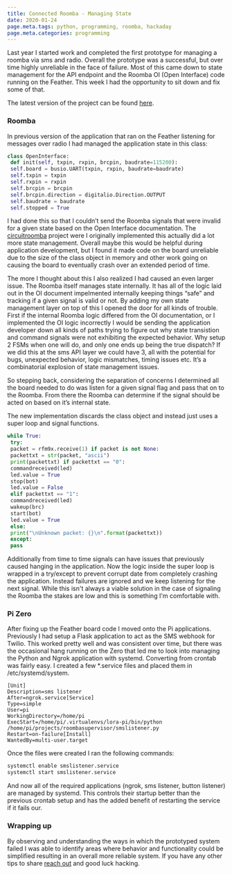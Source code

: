 ```yaml
---
title: Connected Roomba - Managing State
date: 2020-01-24
page.meta.tags: python, programming, roomba, hackaday
page.meta.categories: programming
---
```


Last year I started work and completed the first prototype for managing a roomba via sms and radio. Overall the
prototype was a successful, but over time highly unreliable in the face of failure. Most of this came down to state
management for the API endpoint and the Roomba OI (Open Interface) code running on the Feather. This week I had the
opportunity to sit down and fix some of that.

The latest version of the project can be found [here](https://github.com/n0mn0m/bot_commander).

### Roomba

In previous version of the application that ran on the Feather listening for messages over radio I had managed the
application state in this class:

```python
class OpenInterface:
 def init(self, txpin, rxpin, brcpin, baudrate=115200):
 self.board = busio.UART(txpin, rxpin, baudrate=baudrate)
 self.txpin = txpin
 self.rxpin = rxpin
 self.brcpin = brcpin
 self.brcpin.direction = digitalio.Direction.OUTPUT
 self.baudrate = baudrate
 self.stopped = True
```

I had done this so that I couldn’t send the Roomba signals that were invalid for a given state based on the Open
Interface documentation. The [circuitroomba](https://github.com/n0mn0m/circuitroomba) project were I originally
implemented this actually did a lot more state management. Overall maybe this would be helpful during application
development, but I found it made code on the board unreliable due to the size of the class object in memory and other
work going on causing the board to eventually crash over an extended period of time.

The more I thought about this I also realized I had caused an even larger issue. The Roomba itself manages state
internally. It has all of the logic laid out in the OI document impelmented internally keeping things “safe” and
tracking if a given signal is valid or not. By adding my own state management layer on top of this I opened the door for
all kinds of trouble. First if the internal Roomba logic differed from the OI documentation, or I implemented the OI
logic incorrectly I would be sending the application developer down all kinds of paths trying to figure out why state
transistion and command signals were not exhibiting the expected behavior. Why setup 2 FSMs when one will do, and only
one ends up being the true dispatch? If we did this at the sms API layer we could have 3, all with the potential for
bugs, unexpected behavior, logic mismatches, timing issues etc. It’s a combinatorial explosion of state management
issues.

So stepping back, considering the separation of concerns I determined all the board needed to do was listen for a given
signal flag and pass that on to the Roomba. From there the Roomba can determine if the signal should be acted on based
on it’s internal state.

The new implementation discards the class object and instead just uses a super loop and signal functions.

```python
while True:
 try:
 packet = rfm9x.receive(1) if packet is not None:
 packettxt = str(packet, "ascii")
 print(packettxt) if packettxt == "0":
 commandreceived(led)
 led.value = True
 stop(bot)
 led.value = False
 elif packettxt == "1":
 commandreceived(led)
 wakeup(brc)
 start(bot)
 led.value = True
 else:
 print("\nUnknown packet: {}\n".format(packettxt))
 except:
 pass
```

Additionally from time to time signals can have issues that previously caused hanging in the application. Now the logic
inside the super loop is wrapped in a try/except to prevent corrupt date from completely crashing the application.
Instead failures are ignored and we keep listening for the next signal. While this isn't always a viable solution in the
case of signaling the Roomba the stakes are low and this is something I'm comfortable with.

### Pi Zero

After fixing up the Feather board code I moved onto the Pi applications. Previously I had setup a Flask application to
act as the SMS webhook for Twilio. This worked pretty well and was consistent over time, but there was the occasional
hang running on the Zero that led me to look into managing the Python and Ngrok application with systemd. Converting
from crontab was fairly easy. I created a few \*.service files and placed them in /etc/systemd/system.

```systemd
[Unit]
Description=sms listener
After=ngrok.service[Service]
Type=simple
User=pi
WorkingDirectory=/home/pi
ExecStart=/home/pi/.virtualenvs/lora-pi/bin/python /home/pi/projects/roombasupervisor/smslistener.py
Restart=on-failure[Install]
WantedBy=multi-user.target
```

Once the files were created I ran the following commands:

```bash
systemctl enable smslistener.service
systemctl start smslistener.service
```

And now all of the required applications (ngrok, sms listener, button listener) are managed by systemd. This controls
their startup better than the previous crontab setup and has the added benefit of restarting the service if it fails
our.

### Wrapping up

By observing and understanding the ways in which the prototyped system failed I was able to identify areas where
behavior and functionality could be simplified resulting in an overall more reliable system. If you have any other tips
to share [reach out](mailto:n0mn0m@burningdaylight.io) and good luck hacking.
